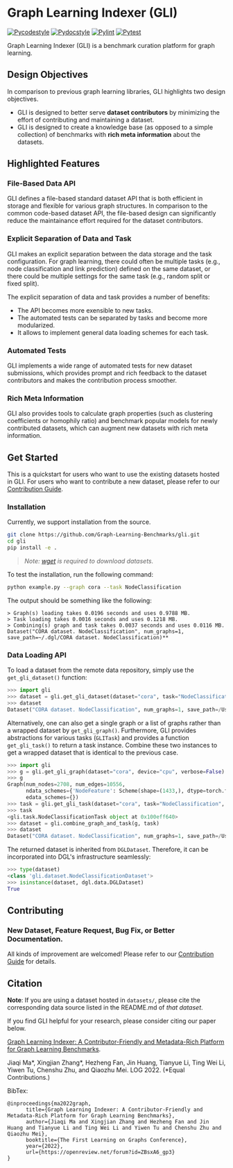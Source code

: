 # Graph Learning Indexer (GLI)

[![Pycodestyle](https://github.com/Graph-Learning-Benchmarks/gli/actions/workflows/pycodestyle.yml/badge.svg)](https://github.com/Graph-Learning-Benchmarks/gli/actions/workflows/pycodestyle.yml)
[![Pydocstyle](https://github.com/Graph-Learning-Benchmarks/gli/actions/workflows/pydocstyle.yml/badge.svg)](https://github.com/Graph-Learning-Benchmarks/gli/actions/workflows/pydocstyle.yml)
[![Pylint](https://github.com/Graph-Learning-Benchmarks/gli/actions/workflows/pylint.yml/badge.svg)](https://github.com/Graph-Learning-Benchmarks/gli/actions/workflows/pylint.yml)
[![Pytest](https://github.com/Graph-Learning-Benchmarks/gli/actions/workflows/pytest.yml/badge.svg)](https://github.com/Graph-Learning-Benchmarks/gli/actions/workflows/pytest.yml)

Graph Learning Indexer (GLI) is a benchmark curation platform for graph learning. 

## Design Objectives
In comparison to previous graph learning libraries, GLI highlights two design objectives. 

* GLI is designed to better serve **dataset contributors** by minimizing the effort of contributing and maintaining a dataset. 
* GLI is designed to create a knowledge base (as opposed to a simple collection) of benchmarks with **rich meta information** about the datasets.

## Highlighted Features

### File-Based Data API

GLI defines a file-based standard dataset API that is both efficient in storage and flexible for various graph structures. In comparison to the common code-based dataset API, the file-based design can significantly reduce the maintainance effort required for the dataset contributors.

### Explicit Separation of Data and Task

GLI makes an explicit separation between the data storage and the task configuration. For graph learning, there could often be multiple tasks (e.g., node classification and link prediction) defined on the same dataset, or there could be multiple settings for the same task (e.g., random split or fixed split).

The explicit separation of data and task provides a number of benefits:

- The API becomes more exensible to new tasks.
- The automated tests can be separated by tasks and become more modularized.
- It allows to implement general data loading schemes for each task.


### Automated Tests

GLI implements a wide range of automated tests for new dataset submissions, which provides prompt and rich feedback to the dataset contributors and makes the contribution process smoother.


### Rich Meta Information

GLI also provides tools to calculate graph properties (such as clustering coefficients or homophily ratio) and benchmark popular models for newly contributed datasets, which can augment new datasets with rich meta information.


<!-- TODO: Add more highlighted features. -->

## Get Started

This is a quickstart for users who want to use the existing datasets hosted in GLI. For users who want to contribute a new dataset, please refer to our [Contribution Guide](./CONTRIBUTING.md).

### Installation

Currently, we support installation from the source.

```bash
git clone https://github.com/Graph-Learning-Benchmarks/gli.git
cd gli
pip install -e .
```
> *Note: [wget](https://www.gnu.org/software/wget/) is required to download datasets.*

To test the installation, run the following command:

```bash
python example.py --graph cora --task NodeClassification
```

The output should be something like the following:

```
> Graph(s) loading takes 0.0196 seconds and uses 0.9788 MB.
> Task loading takes 0.0016 seconds and uses 0.1218 MB.
> Combining(s) graph and task takes 0.0037 seconds and uses 0.0116 MB.
Dataset("CORA dataset. NodeClassification", num_graphs=1, save_path=~/.dgl/CORA dataset. NodeClassification)**
```

### Data Loading API

To load a dataset from the remote data repository, simply use the `get_gli_dataset()` function:

```python
>>> import gli
>>> dataset = gli.get_gli_dataset(dataset="cora", task="NodeClassification", device="cpu")
>>> dataset
Dataset("CORA dataset. NodeClassification", num_graphs=1, save_path=/Users/jimmy/.dgl/CORA dataset. NodeClassification)
```

Alternatively, one can also get a single graph or a list of graphs rather than a wrapped dataset by `get_gli_graph()`. Furthermore, GLI provides abstractions for various tasks (`GLITask`) and provides a function `get_gli_task()` to return a task instance. Combine these two instances to get a wrapped dataset that is identical to the previous case.

```python
>>> import gli
>>> g = gli.get_gli_graph(dataset="cora", device="cpu", verbose=False)
>>> g
Graph(num_nodes=2708, num_edges=10556,
      ndata_schemes={'NodeFeature': Scheme(shape=(1433,), dtype=torch.float32), 'NodeLabel': Scheme(shape=(), dtype=torch.int64)}
      edata_schemes={})
>>> task = gli.get_gli_task(dataset="cora", task="NodeClassification", verbose=False)
>>> task
<gli.task.NodeClassificationTask object at 0x100eff640>
>>> dataset = gli.combine_graph_and_task(g, task)
>>> dataset
Dataset("CORA dataset. NodeClassification", num_graphs=1, save_path=/Users/jimmy/.dgl/CORA dataset. NodeClassification)
```

The returned dataset is inherited from `DGLDataset`. Therefore, it can be incorporated into DGL's infrastructure seamlessly:

```python
>>> type(dataset)
<class 'gli.dataset.NodeClassificationDataset'>
>>> isinstance(dataset, dgl.data.DGLDataset)
True
```

## Contributing

### New Dataset, Feature Request, Bug Fix, or Better Documentation.

All kinds of improvement are welcomed! Please refer to our [Contribution Guide](./CONTRIBUTING.md) for details.


## Citation

**Note**: If you are using a dataset hosted in `datasets/`, please cite the corresponding data source listed in the README.md of *that dataset*.

If you find GLI helpful for your research, please consider citing our paper below.

[Graph Learning Indexer: A Contributor-Friendly and Metadata-Rich Platform for Graph Learning Benchmarks](https://openreview.net/pdf?id=ZBsxA6_gp3).

Jiaqi Ma*, Xingjian Zhang*, Hezheng Fan, Jin Huang, Tianyue Li, Ting Wei Li, Yiwen Tu, Chenshu Zhu, and Qiaozhu Mei. LOG 2022. (*Equal Contributions.)

BibTex:
```
@inproceedings{ma2022graph,
      title={Graph Learning Indexer: A Contributor-Friendly and Metadata-Rich Platform for Graph Learning Benchmarks},
      author={Jiaqi Ma and Xingjian Zhang and Hezheng Fan and Jin Huang and Tianyue Li and Ting Wei Li and Yiwen Tu and Chenshu Zhu and Qiaozhu Mei},
      booktitle={The First Learning on Graphs Conference},
      year={2022},
      url={https://openreview.net/forum?id=ZBsxA6_gp3}
}
```

